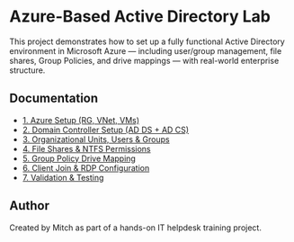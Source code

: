 # Azure-Based Active Directory Lab

This project demonstrates how to set up a fully functional Active Directory environment in Microsoft Azure — including user/group management, file shares, Group Policies, and drive mappings — with real-world enterprise structure.

## Documentation

- [1. Azure Setup (RG, VNet, VMs)](./1-azure-setup.md)
- [2. Domain Controller Setup (AD DS + AD CS)](./2-dc01-setup.md)
- [3. Organizational Units, Users & Groups](./3-ou-users-groups.md)
- [4. File Shares & NTFS Permissions](./4-file-shares.md)
- [5. Group Policy Drive Mapping](./5-gpo-drive-mapping.md)
- [6. Client Join & RDP Configuration](./6-client-join-domain.md)
- [7. Validation & Testing](./7-validation.md)

## Author

Created by Mitch as part of a hands-on IT helpdesk training project.
